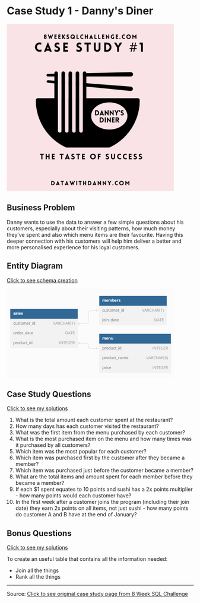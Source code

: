 # Case Study 1 - Danny's Diner

<img src="images/c1.png" width="450" />

## Business Problem
Danny wants to use the data to answer a few simple questions about his customers, especially about their visiting patterns, how much money they’ve spent and also which menu items are their favourite. Having this deeper connection with his customers will help him deliver a better and more personalised experience for his loyal customers.

## Entity Diagram
[Click to see schema creation](SchemaCreation.md)

<img src="images/diagram.png" width="450" />

## Case Study Questions
[Click to see my solutions](Solutions.md)
1. What is the total amount each customer spent at the restaurant?
2. How many days has each customer visited the restaurant?
3. What was the first item from the menu purchased by each customer?
4. What is the most purchased item on the menu and how many times was it purchased by all customers?
5. Which item was the most popular for each customer?
6. Which item was purchased first by the customer after they became a member?
7. Which item was purchased just before the customer became a member?
8. What are the total items and amount spent for each member before they became a member?
9. If each $1 spent equates to 10 points and sushi has a 2x points multiplier - how many points would each customer have?
10. In the first week after a customer joins the program (including their join date) they earn 2x points on all items, not just sushi - how many points do customer A and B have at the end of January?

## Bonus Questions
[Click to see my solutions](Bonus_questions_solutions.md)

To create an useful table that contains all the information needed:
  * Join all the things
  * Rank all the things

<hr>

Source: [Click to see original case study page from 8 Week SQL Challenge](https://8weeksqlchallenge.com/case-study-1/)
